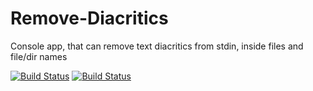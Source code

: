 # Remove-Diacritics
Console app, that can remove text diacritics from stdin, inside files and file/dir names

[![Build Status](https://jakubsuchybio.visualstudio.com/Github%20CI%20CD/_apis/build/status/Remove-Diacritics?branchName=master)](https://jakubsuchybio.visualstudio.com/Github%20CI%20CD/_build/latest?definitionId=1&branchName=master)
[![Build Status](https://jakubsuchybio.visualstudio.com/Github%20CI%20CD/_apis/build/status/Remove-Diacritics?branchName=master&jobName=Build)](https://jakubsuchybio.visualstudio.com/Github%20CI%20CD/_build/latest?definitionId=1&branchName=master)
